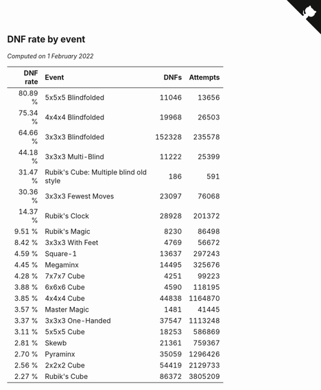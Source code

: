 ## DNF rate by event

*Computed on  1 February 2022*

| DNF rate | Event | DNFs | Attempts |
| ---: | :--- | ---: | ---: |
| 80.89 % | 5x5x5 Blindfolded | 11046 | 13656 |
| 75.34 % | 4x4x4 Blindfolded | 19968 | 26503 |
| 64.66 % | 3x3x3 Blindfolded | 152328 | 235578 |
| 44.18 % | 3x3x3 Multi-Blind | 11222 | 25399 |
| 31.47 % | Rubik's Cube: Multiple blind old style | 186 | 591 |
| 30.36 % | 3x3x3 Fewest Moves | 23097 | 76068 |
| 14.37 % | Rubik's Clock | 28928 | 201372 |
| 9.51 % | Rubik's Magic | 8230 | 86498 |
| 8.42 % | 3x3x3 With Feet | 4769 | 56672 |
| 4.59 % | Square-1 | 13637 | 297243 |
| 4.45 % | Megaminx | 14495 | 325676 |
| 4.28 % | 7x7x7 Cube | 4251 | 99223 |
| 3.88 % | 6x6x6 Cube | 4590 | 118195 |
| 3.85 % | 4x4x4 Cube | 44838 | 1164870 |
| 3.57 % | Master Magic | 1481 | 41445 |
| 3.37 % | 3x3x3 One-Handed | 37547 | 1113248 |
| 3.11 % | 5x5x5 Cube | 18253 | 586869 |
| 2.81 % | Skewb | 21361 | 759367 |
| 2.70 % | Pyraminx | 35059 | 1296426 |
| 2.56 % | 2x2x2 Cube | 54419 | 2129733 |
| 2.27 % | Rubik's Cube | 86372 | 3805209 |


<a href="https://github.com/jonatanklosko/wca_statistics" class="github-corner" aria-label="View source on Github"><svg width="80" height="80" viewBox="0 0 250 250" style="fill:#151513; color:#fff; position: absolute; top: 0; border: 0; right: 0;" aria-hidden="true"><path d="M0,0 L115,115 L130,115 L142,142 L250,250 L250,0 Z"></path><path d="M128.3,109.0 C113.8,99.7 119.0,89.6 119.0,89.6 C122.0,82.7 120.5,78.6 120.5,78.6 C119.2,72.0 123.4,76.3 123.4,76.3 C127.3,80.9 125.5,87.3 125.5,87.3 C122.9,97.6 130.6,101.9 134.4,103.2" fill="currentColor" style="transform-origin: 130px 106px;" class="octo-arm"></path><path d="M115.0,115.0 C114.9,115.1 118.7,116.5 119.8,115.4 L133.7,101.6 C136.9,99.2 139.9,98.4 142.2,98.6 C133.8,88.0 127.5,74.4 143.8,58.0 C148.5,53.4 154.0,51.2 159.7,51.0 C160.3,49.4 163.2,43.6 171.4,40.1 C171.4,40.1 176.1,42.5 178.8,56.2 C183.1,58.6 187.2,61.8 190.9,65.4 C194.5,69.0 197.7,73.2 200.1,77.6 C213.8,80.2 216.3,84.9 216.3,84.9 C212.7,93.1 206.9,96.0 205.4,96.6 C205.1,102.4 203.0,107.8 198.3,112.5 C181.9,128.9 168.3,122.5 157.7,114.1 C157.9,116.9 156.7,120.9 152.7,124.9 L141.0,136.5 C139.8,137.7 141.6,141.9 141.8,141.8 Z" fill="currentColor" class="octo-body"></path></svg></a><style>.github-corner:hover .octo-arm{animation:octocat-wave 560ms ease-in-out}@keyframes octocat-wave{0%,100%{transform:rotate(0)}20%,60%{transform:rotate(-25deg)}40%,80%{transform:rotate(10deg)}}@media (max-width:500px){.github-corner:hover .octo-arm{animation:none}.github-corner .octo-arm{animation:octocat-wave 560ms ease-in-out}}</style>
